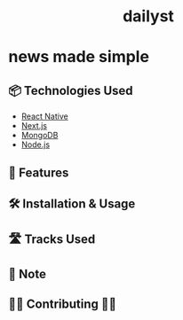 <h1 align="center">dailyst</h1>

<h1 align="left">news made simple</h1>
  
## 📦 Technologies Used

- [React Native](https://reactnative.com/)
- [Next.js](https://nextjs.org/)
- [MongoDB](https://mongodb.com/)
- [Node.js](https://nodejs.org/)

  
## 🌟 Features
  
## 🛠 Installation & Usage
  
## 🛣️ Tracks Used

## 📝 Note

## 👩‍💻 Contributing 👨‍💻